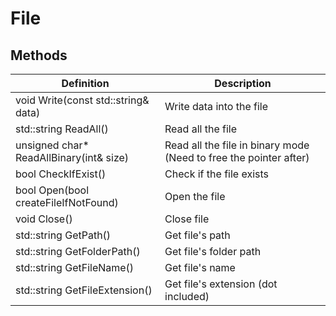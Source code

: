 # File

## Methods
| Definition | Description |
|-|-|
void Write(const std::string& data) | Write data into the file
std::string ReadAll() | Read all the file
unsigned char* ReadAllBinary(int& size) | Read all the file in binary mode (Need to free the pointer after)
bool CheckIfExist() | Check if the file exists
bool Open(bool createFileIfNotFound) | Open the file
void Close() | Close file
std::string GetPath() | Get file's path
std::string GetFolderPath() | Get file's folder path
std::string GetFileName() | Get file's name
std::string GetFileExtension() | Get file's extension (dot included)
